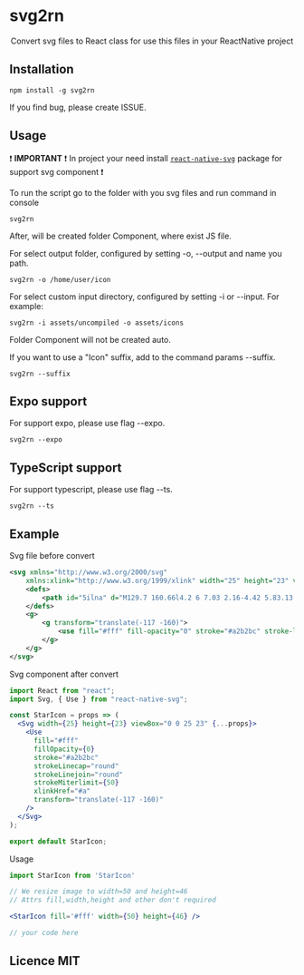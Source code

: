 # svg2rn
<p align="center">
Convert svg files to React class for use this files in your ReactNative project
</p>

## Installation
```
npm install -g svg2rn
```

If you find bug, please create ISSUE.

## Usage

:exclamation: **IMPORTANT** :exclamation: In project your need install [```react-native-svg```](https://github.com/react-native-community/react-native-svg) package for support svg component :exclamation: 


To run the script go to the folder with you svg files and run command in console
```
svg2rn
```

After, will be created folder Component, where exist JS file.

For select output folder, configured by setting -o, --output and name you path.
```
svg2rn -o /home/user/icon
```

For select custom input directory, configured by setting -i or --input. For example:
```
svg2rn -i assets/uncompiled -o assets/icons
```

Folder Component will not be created auto.

If you want to use a "Icon" suffix, add to the command params --suffix.

```
svg2rn --suffix
```

## Expo support

For support expo, please use flag --expo. 

```
svg2rn --expo 
```

## TypeScript support

For support typescript, please use flag --ts. 

```
svg2rn --ts 
```

## Example

Svg file before convert

```xml
<svg xmlns="http://www.w3.org/2000/svg" 
    xmlns:xlink="http://www.w3.org/1999/xlink" width="25" height="23" viewBox="0 0 25 23">
    <defs>
        <path id="5ilna" d="M129.7 160.66l4.2 6 7.03 2.16-4.42 5.83.13 7.33-6.94-2.37-6.92 2.37.13-7.33-4.41-5.83 7-2.17z"/>
    </defs>
    <g>
        <g transform="translate(-117 -160)">
            <use fill="#fff" fill-opacity="0" stroke="#a2b2bc" stroke-linecap="round" stroke-linejoin="round" stroke-miterlimit="50" xlink:href="#5ilna"/>
        </g>
    </g>
</svg>
```

Svg component after convert

```jsx
import React from "react";
import Svg, { Use } from "react-native-svg";

const StarIcon = props => (
  <Svg width={25} height={23} viewBox="0 0 25 23" {...props}>
    <Use
      fill="#fff"
      fillOpacity={0}
      stroke="#a2b2bc"
      strokeLinecap="round"
      strokeLinejoin="round"
      strokeMiterlimit={50}
      xlinkHref="#a"
      transform="translate(-117 -160)"
    />
  </Svg>
);

export default StarIcon;
```

Usage

```jsx
import StarIcon from 'StarIcon'

// We resize image to width=50 and height=46
// Attrs fill,width,height and other don't required

<StarIcon fill='#fff' width={50} height={46} />

// your code here
```

## Licence MIT
